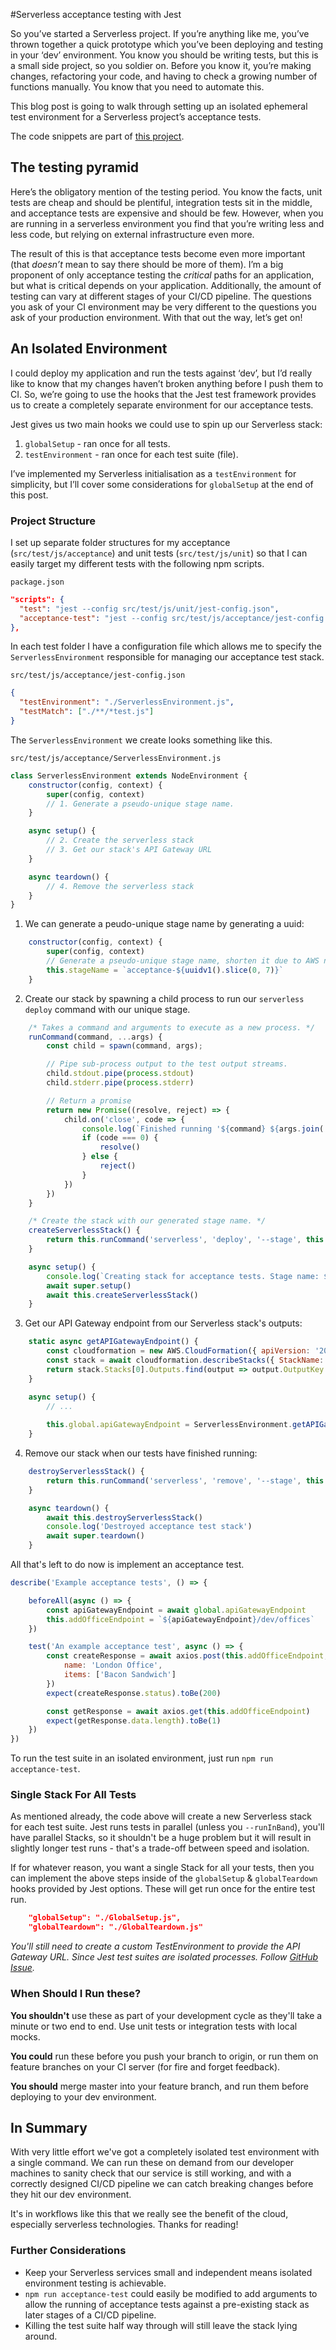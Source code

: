 #Serverless acceptance testing with Jest

So you’ve started a Serverless project. If you’re anything like me, you’ve thrown together a quick prototype which you’ve been deploying and testing in your ‘dev’ environment. You know you should be writing tests, but this is a small side project, so you soldier on. Before you know it, you’re making changes, refactoring your code, and having to check a growing number of functions manually. You know that you need to automate this.

This blog post is going to walk through setting up an isolated ephemeral test environment for a Serverless project’s acceptance tests.

The code snippets are part of [this project](https://github.com/janakerman/techy-breakky).

## The testing pyramid

Here’s the obligatory mention of the testing period. You know the facts, unit tests are cheap and should be plentiful, integration tests sit in the middle, and acceptance tests are expensive and should be few. However, when you are running in a serverless environment you find that you’re writing less and less code, but relying on external infrastructure even more. 

The result of this is that acceptance tests become even more important (that _doesn’t_ mean to say there should be more of them). I’m a big proponent of only acceptance testing the *critical* paths for an application, but what is critical depends on your application. Additionally, the amount of testing can vary at different stages of your CI/CD pipeline. The questions you ask of your CI environment may be very different to the questions you ask of your production environment. With that out the way, let’s get on!

## An Isolated Environment

I could deploy my application and run the tests against ‘dev’, but I’d really like to know that my changes haven’t broken anything before I push them to CI. So, we’re going to use the hooks that the Jest test framework provides us to create a completely separate environment for our acceptance tests.

Jest gives us two main hooks we could use to spin up our Serverless stack:
1. `globalSetup` - ran once for all tests.
1. `testEnvironment` - ran once for each test suite (file).

I’ve implemented my Serverless initialisation as a `testEnvironment` for simplicity, but I’ll cover some considerations for `globalSetup` at the end of this post.

### Project Structure

I set up separate folder structures for my acceptance (`src/test/js/acceptance`) and unit tests (`src/test/js/unit`) so that I can easily target my different tests with the following npm scripts.

`package.json`
```json
"scripts": {
  "test": "jest --config src/test/js/unit/jest-config.json",
  "acceptance-test": "jest --config src/test/js/acceptance/jest-config.json"
},
```

In each test folder I have a configuration file which allows me to specify the `ServerlessEnvironment` responsible for managing our acceptance test stack.

`src/test/js/acceptance/jest-config.json`
```json
{
  "testEnvironment": "./ServerlessEnvironment.js",
  "testMatch": ["./**/*test.js"]
}
```

The `ServerlessEnvironment` we create looks something like this.

`src/test/js/acceptance/ServerlessEnvironment.js`
```js
class ServerlessEnvironment extends NodeEnvironment {
    constructor(config, context) {
        super(config, context)
        // 1. Generate a pseudo-unique stage name.
    }

    async setup() {
        // 2. Create the serverless stack
        // 3. Get our stack's API Gateway URL
    }

    async teardown() {
        // 4. Remove the serverless stack
    }
}
```

1. We can generate a peudo-unique stage name by generating a uuid:
```js
    constructor(config, context) {
        super(config, context)
        // Generate a pseudo-unique stage name, shorten it due to AWS naming limits.
        this.stageName = `acceptance-${uuidv1().slice(0, 7)}`
    }
```

2. Create our stack by spawning a child process to run our `serverless deploy` command with our unique stage.

```js
    /* Takes a command and arguments to execute as a new process. */
    runCommand(command, ...args) {
        const child = spawn(command, args);

        // Pipe sub-process output to the test output streams.
        child.stdout.pipe(process.stdout)
        child.stderr.pipe(process.stderr)

        // Return a promise
        return new Promise((resolve, reject) => {
            child.on('close', code => {
                console.log(`Finished running '${command} ${args.join(' ')}' ${(code === 0) ? 'suceeded' : 'failed'}`)
                if (code === 0) {
                    resolve()
                } else {
                    reject()
                }
            })
        })
    }

    /* Create the stack with our generated stage name. */
    createServerlessStack() {
        return this.runCommand('serverless', 'deploy', '--stage', this.stageName)
    }

    async setup() {
        console.log(`Creating stack for acceptance tests. Stage name: ${this.stageName}`)
        await super.setup()
        await this.createServerlessStack()
    }
```

3. Get our API Gateway endpoint from our Serverless stack's outputs:

```js
    static async getAPIGatewayEndpoint() {
        const cloudformation = new AWS.CloudFormation({ apiVersion: '2010-05-15' });
        const stack = await cloudformation.describeStacks({ StackName: this.stageName }).promise()
        return stack.Stacks[0].Outputs.find(output => output.OutputKey === 'ServiceEndpoint').OutputValue
    }

    async setup() {
        // ...
        
        this.global.apiGatewayEndpoint = ServerlessEnvironment.getAPIGatewayEndpoint()
    }
```

4. Remove our stack when our tests have finished running:

```js
    destroyServerlessStack() {
        return this.runCommand('serverless', 'remove', '--stage', this.stageName)
    }

    async teardown() {
        await this.destroyServerlessStack()
        console.log('Destroyed acceptance test stack')
        await super.teardown()
    }
```

All that's left to do now is implement an acceptance test.

```js
describe('Example acceptance tests', () => {

    beforeAll(async () => {
        const apiGatewayEndpoint = await global.apiGatewayEndpoint
        this.addOfficeEndpoint = `${apiGatewayEndpoint}/dev/offices`
    })

    test('An example acceptance test', async () => {
        const createResponse = await axios.post(this.addOfficeEndpoint, {
            name: 'London Office',
            items: ['Bacon Sandwich']
        })
        expect(createResponse.status).toBe(200)

        const getResponse = await axios.get(this.addOfficeEndpoint)
        expect(getResponse.data.length).toBe(1)
    })
})
```

To run the test suite in an isolated environment, just run `npm run acceptance-test`.

### Single Stack For All Tests

As mentioned already, the code above will create a new Serverless stack for each test suite. Jest runs tests in parallel (unless you `--runInBand`), you'll have parallel Stacks, so it shouldn't be a huge problem but it will result in slightly longer test runs - that's a trade-off between speed and isolation.

If for whatever reason, you want a single Stack for all your tests, then you can implement the above steps inside of the `globalSetup` & `globalTeardown` hooks provided by Jest options. These will get run once for the entire test run.

```json
    "globalSetup": "./GlobalSetup.js",
    "globalTeardown": "./GlobalTeardown.js"
```

*You'll still need to create a custom TestEnvironment to provide the API Gateway URL. Since Jest test suites are isolated processes. Follow [GitHub Issue](https://github.com/facebook/jest/issues/7184).*


### When Should I Run these?

**You shouldn't** use these as part of your development cycle as they'll take a minute or two end to end. Use unit tests or integration tests with local mocks.

**You could** run these before you push your branch to origin, or run them on feature branches on your CI server (for fire and forget feedback).

**You should** merge master into your feature branch, and run them before deploying to your dev environment.

## In Summary

With very little effort we've got a completely isolated test environment with a single command. We can run these on demand from our developer machines to sanity check that our service is still working, and with a correctly designed CI/CD pipeline we can catch breaking changes before they hit our dev environment.

It's in workflows like this that we really see the benefit of the cloud, especially serverless technologies. Thanks for reading!

### Further Considerations
- Keep your Serverless services small and independent means isolated environment testing is achievable.
- `npm run acceptance-test` could easily be modified to add arguments to allow the running of acceptance tests against a pre-existing stack as later stages of a CI/CD pipeline.
- Killing the test suite half way through will still leave the stack lying around.